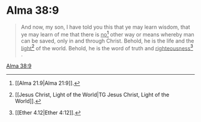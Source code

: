 # Alma 38:9

> And now, my son, I have told you this that ye may learn wisdom, that ye may learn of me that there is <u>no</u>[^a] other way or means whereby man can be saved, only in and through Christ. Behold, he is the life and the <u>light</u>[^b] of the world. Behold, he is the word of truth and <u>righteousness</u>[^c] .

[Alma 38:9](https://www.churchofjesuschrist.org/study/scriptures/bofm/alma/38?lang=eng&id=p9#p9)


[^a]: [[Alma 21.9|Alma 21:9]].  
[^b]: [[Jesus Christ, Light of the World|TG Jesus Christ, Light of the World]].  
[^c]: [[Ether 4.12|Ether 4:12]].  
